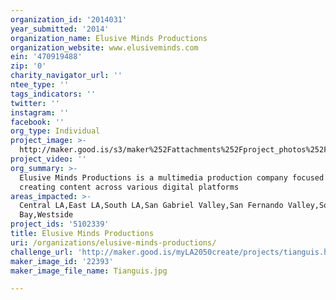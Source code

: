 ```yaml
---
organization_id: '2014031'
year_submitted: '2014'
organization_name: Elusive Minds Productions
organization_website: www.elusiveminds.com
ein: '470919488'
zip: '0'
charity_navigator_url: ''
ntee_type: ''
tags_indicators: ''
twitter: ''
instagram: ''
facebook: ''
org_type: Individual
project_image: >-
  http://maker.good.is/s3/maker%252Fattachments%252Fproject_photos%252Fimages%252F22393%252Fdisplay%252FTianguis.jpg=c570x385
project_video: ''
org_summary: >-
  Elusive Minds Productions is a multimedia production company focused on
  creating content across various digital platforms
areas_impacted: >-
  Central LA,East LA,South LA,San Gabriel Valley,San Fernando Valley,South
  Bay,Westside
project_ids: '5102339'
title: Elusive Minds Productions
uri: /organizations/elusive-minds-productions/
challenge_url: 'http://maker.good.is/myLA2050create/projects/tianguis.html'
maker_image_id: '22393'
maker_image_file_name: Tianguis.jpg

---
```

